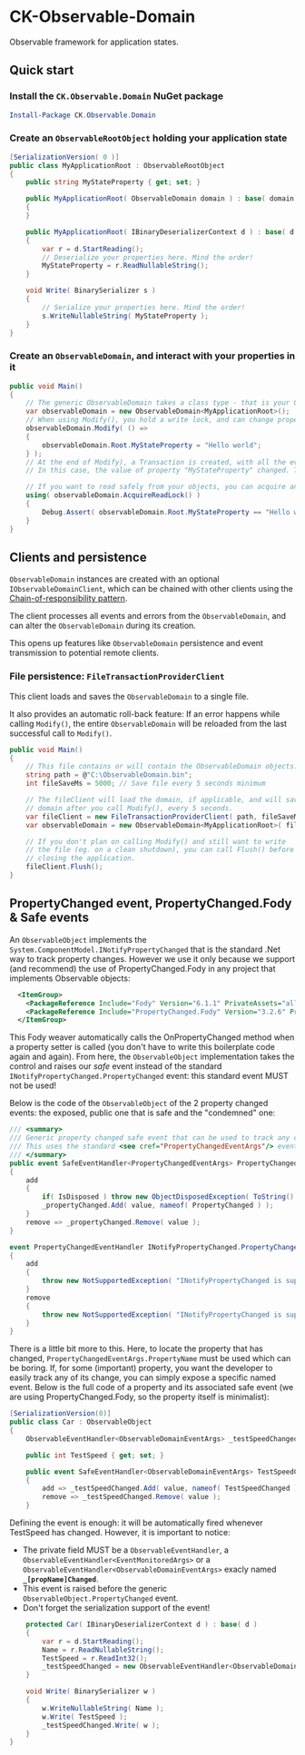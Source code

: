 # CK-Observable-Domain

Observable framework for application states.

## Quick start

### Install the `CK.Observable.Domain` NuGet package

```ps1
Install-Package CK.Observable.Domain
```

### Create an `ObservableRootObject` holding your application state

```csharp
[SerializationVersion( 0 )]
public class MyApplicationRoot : ObservableRootObject
{
    public string MyStateProperty { get; set; }

    public MyApplicationRoot( ObservableDomain domain ) : base( domain )
    {
    }

    public MyApplicationRoot( IBinaryDeserializerContext d ) : base( d )
    {
        var r = d.StartReading();
        // Deserialize your properties here. Mind the order!
        MyStateProperty = r.ReadNullableString();
    }

    void Write( BinarySerializer s )
    {
        // Serialize your properties here. Mind the order!
        s.WriteNullableString( MyStateProperty );
    }
}
```

### Create an `ObservableDomain`, and interact with your properties in it

```csharp
public void Main()
{
    // The generic ObservableDomain takes a class type - that is your ObservableRootObject.
    var observableDomain = new ObservableDomain<MyApplicationRoot>();
    // When using Modify(), you hold a write lock, and can change properties.
    observableDomain.Modify( () =>
    {
        observableDomain.Root.MyStateProperty = "Hello world";
    } );
    // At the end of Modify), a Transaction is created, with all the events that happened inside it.
    // In this case, the value of property "MyStateProperty" changed. That is an event.

    // If you want to read safely from your objects, you can acquire and release a disposable read-only lock.
    using( observableDomain.AcquireReadLock() )
    {
        Debug.Assert( observableDomain.Root.MyStateProperty == "Hello world" );
    }
}
```

## Clients and persistence

`ObservableDomain` instances are created with an optional `IObservableDomainClient`, which can be chained with other clients using the [Chain-of-responsibility pattern](https://en.wikipedia.org/wiki/Chain-of-responsibility_pattern).

The client processes all events and errors from the `ObservableDomain`, and can alter the `ObservableDomain` during its creation.

This opens up features like `ObservableDomain` persistence and event transmission to potential remote clients.

### File persistence: `FileTransactionProviderClient`

This client loads and saves the `ObservableDomain` to a single file.

It also provides an automatic roll-back feature: If an error happens while calling `Modify()`, the entire `ObservableDomain` will be reloaded from the last successful call to `Modify()`.

```csharp
public void Main()
{
    // This file contains or will contain the ObservableDomain objects.
    string path = @"C:\ObservableDomain.bin"; 
    int fileSaveMs = 5000; // Save file every 5 seconds minimum

    // The fileClient will load the domain, if applicable, and will save the
    // domain after you call Modify(), every 5 seconds.
    var fileClient = new FileTransactionProviderClient( path, fileSaveMs );
    var observableDomain = new ObservableDomain<MyApplicationRoot>( fileClient );

    // If you don't plan on calling Modify() and still want to write
    // the file (eg. on a clean shutdown), you can call Flush() before
    // closing the application.
    fileClient.Flush();
}
```
## PropertyChanged event, PropertyChanged.Fody & Safe events

An  `ObservableObject` implements the `System.ComponentModel.INotifyPropertyChanged` that is the standard .Net way to track property changes.
However we use it only because we support (and recommend) the use of PropertyChanged.Fody in any project that implements Observable objects:

```xml
  <ItemGroup>
    <PackageReference Include="Fody" Version="6.1.1" PrivateAssets="all" />
    <PackageReference Include="PropertyChanged.Fody" Version="3.2.6" PrivateAssets="all" />
  </ItemGroup>
```

This Fody weaver automatically calls the OnPropertyChanged method when a property setter is called (you don't have to write this boilerplate code again and again).
From here, the `ObservableObject` implementation takes the control and raises our *safe* event instead of the standard `INotifyPropertyChanged.PropertyChanged` event:
this standard event MUST not be used!

Below is the code of the `ObservableObject` of the 2 property changed events: the exposed, public one that is safe and the "condemned" one:

```csharp
/// <summary>
/// Generic property changed safe event that can be used to track any change on observable properties (by name).
/// This uses the standard <see cref="PropertyChangedEventArgs"/> event.
/// </summary>
public event SafeEventHandler<PropertyChangedEventArgs> PropertyChanged
{
    add
    {
        if( IsDisposed ) throw new ObjectDisposedException( ToString() );
        _propertyChanged.Add( value, nameof( PropertyChanged ) );
    }
    remove => _propertyChanged.Remove( value );
}

event PropertyChangedEventHandler INotifyPropertyChanged.PropertyChanged
{
    add
    {
        throw new NotSupportedException( "INotifyPropertyChanged is supported only because PropertyChanged.Fody requires it. It must not be used." );
    }
    remove
    {
        throw new NotSupportedException( "INotifyPropertyChanged is supported only because PropertyChanged.Fody requires it. It must not be used." );
    }
}
```
There is a little bit more to this. Here, to locate the property that has changed, `PropertyChangedEventArgs.PropertyName` must be used which can be boring.
If, for some (important) property, you want the developer to easily track any of its change, you can simply expose a specific named event. Below is the full 
code of a property and its associated safe event (we are using PropertyChanged.Fody, so the property itself is minimalist):  

```csharp
[SerializationVersion(0)]
public class Car : ObservableObject
{
    ObservableEventHandler<ObservableDomainEventArgs> _testSpeedChanged;

    public int TestSpeed { get; set; }

    public event SafeEventHandler<ObservableDomainEventArgs> TestSpeedChanged
    {
        add => _testSpeedChanged.Add( value, nameof( TestSpeedChanged ) );
        remove => _testSpeedChanged.Remove( value );
    }
```

Defining the event is enough: it will be automatically fired whenever TestSpeed has changed. However, it is important to notice:
- The private field MUST be a `ObservableEventHandler`, a `ObservableEventHandler<EventMonitoredArgs>` or a `ObservableEventHandler<ObservableDomainEventArgs>` exacly named **`_[propName]Changed`**.
- This event is raised before the generic `ObservableObject.PropertyChanged` event.
- Don't forget the serialization support of the event!

```csharp
    protected Car( IBinaryDeserializerContext d ) : base( d )
    {
        var r = d.StartReading();
        Name = r.ReadNullableString();
        TestSpeed = r.ReadInt32();
        _testSpeedChanged = new ObservableEventHandler<ObservableDomainEventArgs>( r );
    }

    void Write( BinarySerializer w )
    {
        w.WriteNullableString( Name );
        w.Write( TestSpeed );
        _testSpeedChanged.Write( w );
    }
}
```



